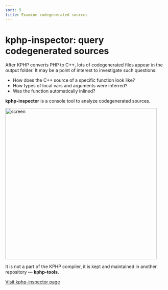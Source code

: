 ```yaml
---
sort: 5
title: Examine codegenerated sources
---
```


# kphp-inspector: query codegenerated sources

After KPHP converts PHP to C++, lots of codegenerated files appear in the output folder. It may be a point of interest to investigate such questions:
* How does the C++ source of a specific function look like?
* How types of local vars and arguments were inferred?
* Was the function automatically inlined?

**kphp-inspector** is a console tool to analyze codegenerated sources.

<img width="474" alt="screen" src="https://user-images.githubusercontent.com/67757852/92613543-c1ab6080-f2c3-11ea-96d6-ee2d4a6c09c8.png">

It is not a part of the KPHP compiler, it is kept and maintained in another repository — **kphp-tools**.

<a href="{{ site.url_github_kphp_tools }}/tree/master/kphp-inspector" class="btn-github-page">
  <span class="icon icon-github"></span>
  <span>Visit kphp-inspector page</span>
</a>
